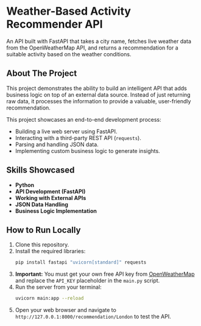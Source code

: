 # Weather-Based Activity Recommender API

An API built with FastAPI that takes a city name, fetches live weather data from the OpenWeatherMap API, and returns a recommendation for a suitable activity based on the weather conditions.

## About The Project

This project demonstrates the ability to build an intelligent API that adds business logic on top of an external data source. Instead of just returning raw data, it processes the information to provide a valuable, user-friendly recommendation.

This project showcases an end-to-end development process:
* Building a live web server using FastAPI.
* Interacting with a third-party REST API (`requests`).
* Parsing and handling JSON data.
* Implementing custom business logic to generate insights.

## Skills Showcased

* **Python**
* **API Development (FastAPI)**
* **Working with External APIs**
* **JSON Data Handling**
* **Business Logic Implementation**

## How to Run Locally

1.  Clone this repository.
2.  Install the required libraries:
    ```bash
    pip install fastapi "uvicorn[standard]" requests
    ```
3.  **Important:** You must get your own free API key from [OpenWeatherMap](https://openweathermap.org/) and replace the `API_KEY` placeholder in the `main.py` script.
4.  Run the server from your terminal:
    ```bash
    uvicorn main:app --reload
    ```
5.  Open your web browser and navigate to `http://127.0.0.1:8000/recommendation/London` to test the API.
